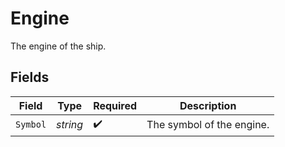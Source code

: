 # Engine

The engine of the ship.


## Fields

| Field                     | Type                      | Required                  | Description               |
| ------------------------- | ------------------------- | ------------------------- | ------------------------- |
| `Symbol`                  | *string*                  | :heavy_check_mark:        | The symbol of the engine. |